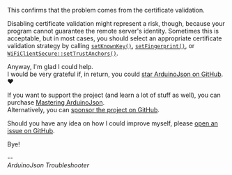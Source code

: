 ---
---

This confirms that the problem comes from the certificate validation.

Disabling certificate validation might represent a risk, though, because your program cannot guarantee the remote server's identity.
Sometimes this is acceptable, but in most cases, you should select an appropriate certificate validation strategy by calling [`setKnownKey()`](https://arduino-esp8266.readthedocs.io/en/latest/esp8266wifi/bearssl-client-secure-class.html#setknownkey-const-bearssl-publickey-pk), [`setFingerprint()`](https://arduino-esp8266.readthedocs.io/en/latest/esp8266wifi/bearssl-client-secure-class.html#setfingerprint-const-uint8-t-fp-20-setfingerprint-const-char-fpstr), or [`WiFiClientSecure::setTrustAnchors()`](https://arduino-esp8266.readthedocs.io/en/latest/esp8266wifi/bearssl-client-secure-class.html#settrustanchors-bearssl-x509list-ta).

Anyway, I'm glad I could help.  
I would be very grateful if, in return, you could [star ArduinoJson on GitHub](https://github.com/bblanchon/ArduinoJson/stargazers). ❤  

If you want to support the project (and learn a lot of stuff as well), you can purchase [Mastering ArduinoJson](/book/).  
Alternatively, you can [sponsor the project on GitHub](https://github.com/sponsors/bblanchon).

Should you have any idea on how I could improve myself, please [open an issue on GitHub](https://github.com/bblanchon/ArduinoJson/issues/new).

Bye!

--  
*ArduinoJson Troubleshooter*
